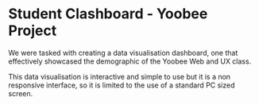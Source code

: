 # Student Clashboard - Yoobee Project
We were tasked with creating a data visualisation dashboard, one that effectively showcased the demographic of the Yoobee
Web and UX class. 

This data visualisation is interactive and simple to use but it is a non responsive interface, so it is limited to the use
of a standard PC sized screen.
